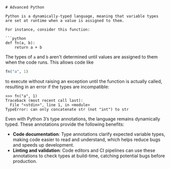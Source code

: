 ```
# Advanced Python

Python is a dynamically-typed language, meaning that variable types are set at runtime when a value is assigned to them.

For instance, consider this function:

```python
def fn(a, b):
    return a + b
```

The types of `a` and `b` aren't determined until values are assigned to them when the code runs. This allows code like

```python
fn("a", 1)
```

to execute without raising an exception until the function is actually called, resulting in an error if the types are incompatible:

```
>>> fn("a", 1)
Traceback (most recent call last):
  File "<stdin>", line 1, in <module>
TypeError: can only concatenate str (not "int") to str
```

Even with Python 3’s type annotations, the language remains dynamically typed. These annotations provide the following benefits:

- **Code documentation**: Type annotations clarify expected variable types, making code easier to read and understand, which helps reduce bugs and speeds up development.
- **Linting and validation**: Code editors and CI pipelines can use these annotations to check types at build-time, catching potential bugs before production.
```
